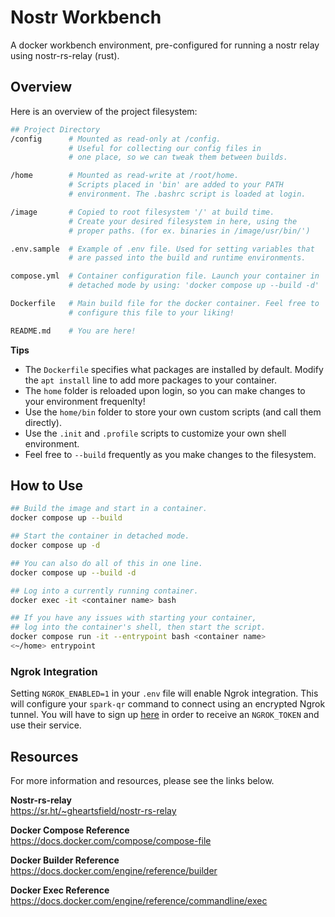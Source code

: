 # Nostr Workbench

A docker workbench environment, pre-configured for running a nostr relay using nostr-rs-relay (rust).

## Overview

Here is an overview of the project filesystem:

```sh
## Project Directory
/config      # Mounted as read-only at /config.
             # Useful for collecting our config files in 
             # one place, so we can tweak them between builds.

/home        # Mounted as read-write at /root/home.
             # Scripts placed in 'bin' are added to your PATH 
             # environment. The .bashrc script is loaded at login.

/image       # Copied to root filesystem '/' at build time.
             # Create your desired filesystem in here, using the 
             # proper paths. (for ex. binaries in /image/usr/bin/')

.env.sample  # Example of .env file. Used for setting variables that
             # are passed into the build and runtime environments.

compose.yml  # Container configuration file. Launch your container in 
             # detached mode by using: 'docker compose up --build -d'

Dockerfile   # Main build file for the docker container. Feel free to 
             # configure this file to your liking!

README.md    # You are here!
```

**Tips**  

- The `Dockerfile` specifies what packages are installed by default. Modify the `apt install` line to add more packages to your container.
- The `home` folder is reloaded upon login, so you can make changes to your environment frequenlty!
- Use the `home/bin` folder to store your own custom scripts (and call them directly).
- Use the `.init` and `.profile` scripts to customize your own shell environment.
- Feel free to `--build` frequently as you make changes to the filesystem.

## How to Use
```sh
## Build the image and start in a container.
docker compose up --build

## Start the container in detached mode.
docker compose up -d

## You can also do all of this in one line.
docker compose up --build -d

## Log into a currently running container.
docker exec -it <container name> bash

## If you have any issues with starting your container,
## log into the container's shell, then start the script.
docker compose run -it --entrypoint bash <container name>
<~/home> entrypoint
```

### Ngrok Integration

Setting `NGROK_ENABLED=1` in your `.env` file will enable Ngrok integration. This will configure your `spark-qr` command to connect using an encrypted Ngrok tunnel. You will have to sign up [here](https://ngrok.com) in order to receive an `NGROK_TOKEN` and use their service.

## Resources

For more information and resources, please see the links below.

**Nostr-rs-relay**  
https://sr.ht/~gheartsfield/nostr-rs-relay

**Docker Compose Reference**  
https://docs.docker.com/compose/compose-file

**Docker Builder Reference**  
https://docs.docker.com/engine/reference/builder

**Docker Exec Reference**  
https://docs.docker.com/engine/reference/commandline/exec
